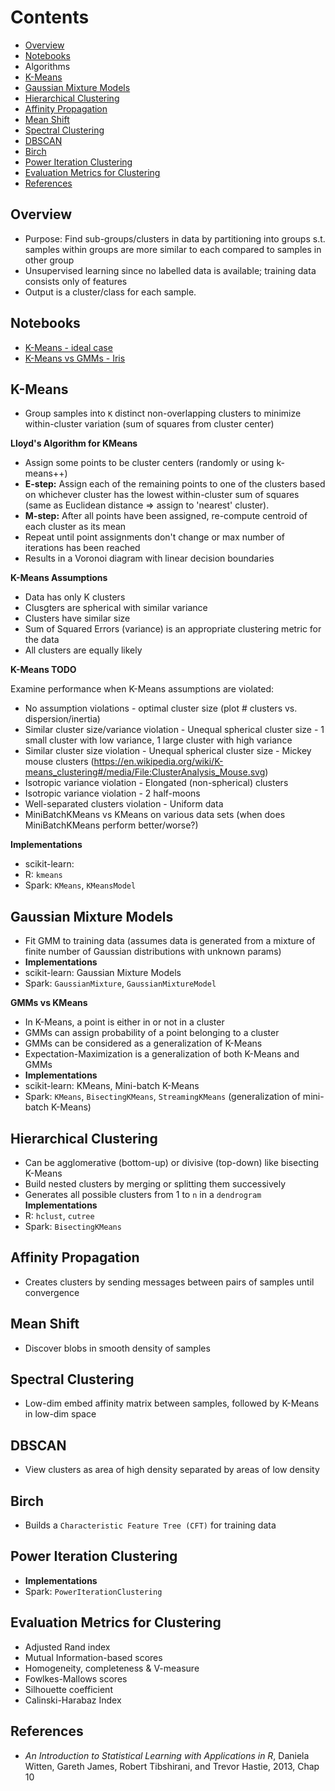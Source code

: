 # Contents
* [Overview](#overview)
* [Notebooks](#notebooks)
* Algorithms
 * [K-Means](#k-means)
 * [Gaussian Mixture Models](#gaussian-mixture-models)
 * [Hierarchical Clustering](#hierarhical-clustering)
 * [Affinity Propagation](#affinity-propagation)
 * [Mean Shift](#mean-shift)
 * [Spectral Clustering](#spectral-clustering)
 * [DBSCAN](#dbscan)
 * [Birch](#birch)
 * [Power Iteration Clustering](#power-iteration-clustering)
* [Evaluation Metrics for Clustering](#evaluation-metrics-for-clustering)
* [References](#references)

## Overview
* Purpose: Find sub-groups/clusters in data by partitioning into groups s.t. samples within groups are more similar to each compared to samples in other group
* Unsupervised learning since no labelled data is available; training data consists only of features
* Output is a cluster/class for each sample.

## Notebooks
* [K-Means - ideal case](kmeans-ideal-blobs.ipynb)
* [K-Means vs GMMs - Iris](kmeans-vs-gmm-iris.ipynb)

## K-Means
* Group samples into `K` distinct non-overlapping clusters to minimize within-cluster variation (sum of squares from cluster center)

**Lloyd's Algorithm for KMeans**
* Assign some points to be cluster centers (randomly or using k-means++)
* **E-step:** Assign each of the remaining points to one of the clusters based on whichever cluster has the lowest within-cluster sum of squares (same as Euclidean distance => assign to 'nearest' cluster).
* **M-step:** After all points have been assigned, re-compute centroid of each cluster as its mean
* Repeat until point assignments don't change or max number of iterations has been reached
* Results in a Voronoi diagram with linear decision boundaries

**K-Means Assumptions**
* Data has only K clusters
* Clusgters are spherical with similar variance
* Clusters have similar size
* Sum of Squared Errors (variance) is an appropriate clustering metric for the data
* All clusters are equally likely

**K-Means TODO**

Examine performance when K-Means assumptions are violated:
* No assumption violations - optimal cluster size (plot # clusters vs. dispersion/inertia)
* Similar cluster size/variance violation - Unequal spherical cluster size - 1 small cluster with low variance, 1 large cluster with high variance
* Similar cluster size violation - Unequal spherical cluster size - Mickey mouse clusters (https://en.wikipedia.org/wiki/K-means_clustering#/media/File:ClusterAnalysis_Mouse.svg)
* Isotropic variance violation - Elongated (non-spherical) clusters
* Isotropic variance violation - 2 half-moons
* Well-separated clusters violation - Uniform data
* MiniBatchKMeans vs KMeans on various data sets (when does MiniBatchKMeans perform better/worse?)

**Implementations**
* scikit-learn:
* R: `kmeans`
* Spark: `KMeans`, `KMeansModel`

## Gaussian Mixture Models
* Fit GMM to training data (assumes data is generated from a mixture of finite number of Gaussian distributions with unknown params)
* **Implementations**
 * scikit-learn: Gaussian Mixture Models
 * Spark: `GaussianMixture`, `GaussianMixtureModel`

 **GMMs vs KMeans**
 * In K-Means, a point is either in or not in a cluster
 * GMMs can assign probability of a point belonging to a cluster
 * GMMs can be considered as a generalization of K-Means
 * Expectation-Maximization is a generalization of both K-Means and GMMs
 * **Implementations**
  * scikit-learn: KMeans, Mini-batch K-Means
  * Spark: `KMeans`, `BisectingKMeans`, `StreamingKMeans` (generalization of mini-batch K-Means)


## Hierarchical Clustering
 * Can be agglomerative (bottom-up) or divisive (top-down) like bisecting K-Means
 * Build nested clusters by merging or splitting them successively
 * Generates all possible clusters from 1 to `n` in a `dendrogram`
**Implementations**
* R: `hclust`, `cutree`
* Spark: `BisectingKMeans`

## Affinity Propagation
* Creates clusters by sending messages between pairs of samples until convergence

## Mean Shift
* Discover blobs in smooth density of samples

## Spectral Clustering
* Low-dim embed affinity matrix between samples, followed by K-Means in low-dim space

## DBSCAN
* View clusters as area of high density separated by areas of low density

## Birch
* Builds a `Characteristic Feature Tree (CFT)` for training data

## Power Iteration Clustering
* **Implementations**
 * Spark: `PowerIterationClustering`

## Evaluation Metrics for Clustering
 * Adjusted Rand index
 * Mutual Information-based scores
 * Homogeneity, completeness & V-measure
 * Fowlkes-Mallows scores
 * Silhouette coefficient
 * Calinski-Harabaz Index

## References
* _An Introduction to Statistical Learning with Applications in R_, Daniela Witten, Gareth James, Robert Tibshirani, and Trevor Hastie, 2013, Chap 10
